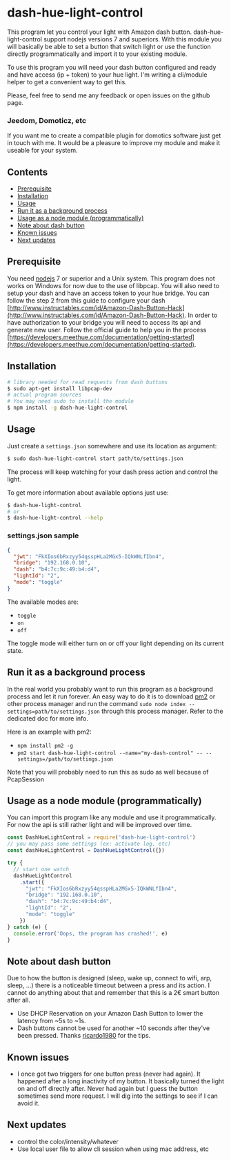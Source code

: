# dash-hue-light-control
This program let you control your light with Amazon dash button. dash-hue-light-control
support nodejs versions 7 and superiors. With this module you will basically be able to set 
a button that switch light or use the function directly programmatically and import it
to your existing module.

To use this program you will need your dash button configured and ready and have access (ip + token)
to your hue light. I'm writing a cli/module helper to get a convenient way to get this.

Please, feel free to send me any feedback or open issues on the github page.

### Jeedom, Domoticz, etc
If you want me to create a compatible plugin for domotics software just get in touch with me. It would be a pleasure
to improve my module and make it useable for your system.

## Contents

 * [Prerequisite](https://github.com/mbret/dash-hue-light-control#prerequisite)
 * [Installation](https://github.com/mbret/dash-hue-light-control#installation)
 * [Usage](https://github.com/mbret/dash-hue-light-control#usage)
 * [Run it as a background process](https://github.com/mbret/dash-hue-light-control#run-it-as-a-background-process)
 * [Usage as a node module (programmatically)](https://github.com/mbret/usage-as-a-node-module-(programmatically))
 * [Note about dash button](https://github.com/mbret/dash-hue-light-control#note-about-dash-button)
 * [Known issues](https://github.com/mbret/dash-hue-light-control#known-issues)
 * [Next updates](https://github.com/mbret/dash-hue-light-control#next-updates)

## Prerequisite
You need [nodejs](https://nodejs.org/en/) 7 or superior and a Unix system. This program does not
works on Windows for now due to the use of libpcap. You will also need to setup your dash 
and have an access token to your hue bridge. You can follow the step 2 from this guide to configure
your dash [http://www.instructables.com/id/Amazon-Dash-Button-Hack](http://www.instructables.com/id/Amazon-Dash-Button-Hack).
In order to have authorization to your bridge you will need to access its api and generate new user.
Follow the official guide to help you in the process [https://developers.meethue.com/documentation/getting-started](https://developers.meethue.com/documentation/getting-started).

## Installation
``` sh
# library needed for read requests from dash buttons
$ sudo apt-get install libpcap-dev
# actual program sources
# You may need sudo to install the module
$ npm install -g dash-hue-light-control
```

## Usage
Just create a `settings.json` somewhere and use its location as argument:
``` sh
$ sudo dash-hue-light-control start path/to/settings.json
```

The process will keep watching for your dash press action and control the light.

To get more information about available options just use:

``` sh
$ dash-hue-light-control
# or
$ dash-hue-light-control --help
```
### settings.json sample
```json
{
  "jwt": "FkXIos6bRxzyy54qsspHLa2MGx5-IQkWNLfIbn4",
  "bridge": "192.168.0.10",
  "dash": "b4:7c:9c:49:b4:d4",
  "lightId": "2",
  "mode": "toggle"
}
```
The available modes are:

- `toggle`
- `on`
- `off`

The toggle mode will either turn on or off your light depending on its current state.

## Run it as a background process
In the real world you probably want to run this program as a background process and let it run forever.
An easy way to do it is to download [pm2](https://github.com/Unitech/pm2) or other process manager and
run the command `sudo node index --settings=path/to/settings.json` through this process manager. Refer to the
dedicated doc for more info.

Here is an example with pm2:
- `npm install pm2 -g`
- `pm2 start dash-hue-light-control --name="my-dash-control" -- --settings=/path/to/settings.json`

Note that you will probably need to run this as sudo as well because of PcapSession

## Usage as a node module (programmatically)
You can import this program like any module and use it programmatically.
For now the api is still rather light and will be improved over time.
```javascript
const DashHueLightControl = require('dash-hue-light-control')
// you may pass some settings (ex: activate log, etc)
const dashHueLightControl = DashHueLightControl({})

try {
  // start one watch
  dashHueLightControl
    .start({
      "jwt": "FkXIos6bRxzyy54qsspHLa2MGx5-IQkWNLfIbn4",
      "bridge": "192.168.0.10",
      "dash": "b4:7c:9c:49:b4:d4",
      "lightId": "2",
      "mode": "toggle"
    })
} catch (e) {
  console.error('Oops, the program has crashed!', e)
}
```

## Note about dash button
Due to how the button is designed (sleep, wake up, connect to wifi, arp, sleep, ...) there is a noticeable timeout between a press and its action. I cannot do anything about
that and remember that this is a 2€ smart button after all.
- Use DHCP Reservation on your Amazon Dash Button to lower the latency from ~5s to ~1s.
- Dash buttons cannot be used for another ~10 seconds after they've been pressed.
Thanks [ricardo1980](https://www.npmjs.com/~ricardo1980) for the tips.

## Known issues
- I once got two triggers for one button press (never had again). It happened after a long inactivity of my button. It basically
turned the light on and off directly after. Never had again but I guess the button sometimes send more request. I will
dig into the settings to see if I can avoid it.

## Next updates
- control the color/intensity/whatever
- Use local user file to allow cli session when using mac address, etc